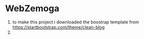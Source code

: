 # WebZemoga

1. to make this project i downloaded the boostrap template from https://startbootstrap.com/theme/clean-blog
2. 
